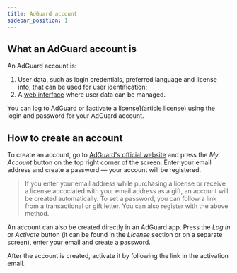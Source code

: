```yaml
---
title: AdGuard account
sidebar_position: 1
---
```


## What an AdGuard account is

An AdGuard account is:
1. User data, such as login credentials, preferred language and license info, that can be used for user identification;
2. A [web interface](https://auth.adguard.com/login.html) where user data can be managed.

You can log to AdGuard or [activate a license](article license) using the login and password for your AdGuard account.

## How to create an account 

To create an account, go to [AdGuard's official website](https://adguard.com/welcome.html) and press the *My Account* button on the top right corner of the screen. Enter your email address and create a password — your account will be registered.

> If you enter your email address while purchasing a license or receive a license accociated with your email address as a gift, an account will be created automatically. To set a password, you can follow a link from a transactional or gift letter. You can also register with the above method.

An account can also be created directly in an AdGuard app. Press the *Log in* or *Activate* button (it can be found in the *License* section or on a separate screen), enter your email and create a password.

After the account is created, activate it by following the link in the activation email.